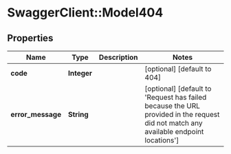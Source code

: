 # SwaggerClient::Model404

## Properties
Name | Type | Description | Notes
------------ | ------------- | ------------- | -------------
**code** | **Integer** |  | [optional] [default to 404]
**error_message** | **String** |  | [optional] [default to &#x27;Request has failed because the URL provided in the request did not match any available endpoint locations&#x27;]


